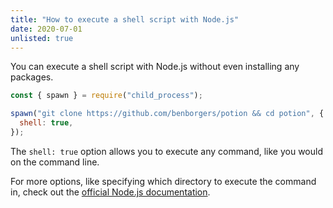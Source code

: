 ```yaml
---
title: "How to execute a shell script with Node.js"
date: 2020-07-01
unlisted: true
---
```


You can execute a shell script with Node.js without even installing any packages.

```jsx
const { spawn } = require("child_process");

spawn("git clone https://github.com/benborgers/potion && cd potion", {
  shell: true,
});
```

The `shell: true` option allows you to execute any command, like you would on the command line.

For more options, like specifying which directory to execute the command in, check out the [official Node.js documentation](https://nodejs.org/api/child_process.html#child_process_child_process_spawn_command_args_options).
